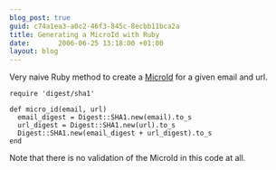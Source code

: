 ```yaml
---
blog_post: true
guid: c74a1ea3-a0c2-46f3-845c-8ecbb11bca2a
title: Generating a MicroId with Ruby
date:       2006-06-25 13:18:00 +01:00
layout: blog
---
```


Very naive Ruby method to create a [MicroId](http://www.microid.org) for
a given email and url.

``` code
require 'digest/sha1'

def micro_id(email, url)
  email_digest = Digest::SHA1.new(email).to_s
  url_digest = Digest::SHA1.new(url).to_s
  Digest::SHA1.new(email_digest + url_digest).to_s
end
```

Note that there is no validation of the MicroId in this code at all.
